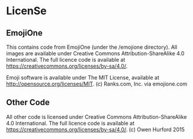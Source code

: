 LicenSe
=======

EmojiOne
--------
This contains code from EmojiOne (under the /emojione directory).  All images are available under Creative Commons Attribution-ShareAlike 4.0 International.  The full licence code is available at https://creativecommons.org/licenses/by-sa/4.0/.

Emoji software is available under The MIT License, available at http://opensource.org/licenses/MIT.  (c) Ranks.com, Inc. via emojione.com

Other Code
----------
All other code is licensed under Creative Commons Attribution-ShareAlike 4.0 International.  The full licence code is available at https://creativecommons.org/licenses/by-sa/4.0/.  (c) Owen Hurford 2015